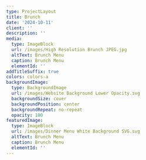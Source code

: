 ```yaml
---
type: ProjectLayout
title: Brunch
date: '2024-10-11'
client: ''
description: ''
media:
  type: ImageBlock
  url: /images/High Resolution Brunch JPEG.jpg
  altText: Brunch Menu
  caption: Brunch Menu
  elementId: ''
addTitleSuffix: true
colors: colors-a
backgroundImage:
  type: BackgroundImage
  url: /images/Website Background Lower Opacity.svg
  backgroundSize: cover
  backgroundPosition: center
  backgroundRepeat: no-repeat
  opacity: 100
featuredImage:
  type: ImageBlock
  url: /images/Dinner Menu White Background SVG.svg
  altText: Brunch Menu
  caption: Brunch Menu
  elementId: ''
---
```

